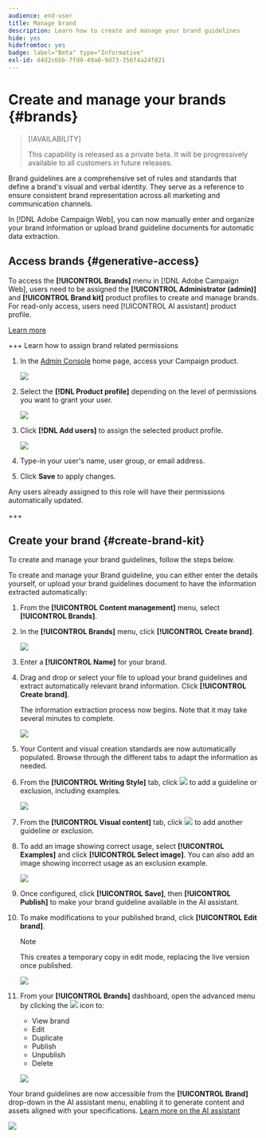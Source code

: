 ```yaml
---
audience: end-user
title: Manage brand
description: Learn how to create and manage your brand guidelines
hide: yes
hidefromtoc: yes
badge: label="Beta" type="Informative"
exl-id: d4d2c6bb-7fd0-49a0-9d73-356f4a24f021
---
```

# Create and manage your brands {#brands}

>[!AVAILABILITY]
>
>This capability is released as a private beta. It will be progressively available to all customers in future releases.

Brand guidelines are a comprehensive set of rules and standards that define a brand's visual and verbal identity. They serve as a reference to ensure consistent brand representation across all marketing and communication channels.

In [!DNL Adobe Campaign Web], you can now manually enter and organize your brand information or upload brand guideline documents for automatic data extraction.

## Access brands {#generative-access}

To access the **[!UICONTROL Brands]** menu in [!DNL Adobe Campaign Web], users need to be assigned the **[!UICONTROL Administrator (admin)]** and **[!UICONTROL Brand kit]** product profiles to create and manage brands. For read-only access, users need [!UICONTROL AI assistant] product profile.

[Learn more](https://experienceleague.adobe.com/en/docs/campaign/campaign-v8/admin/permissions/manage-permissions)

+++  Learn how to assign brand related permissions

1. In the [Admin Console](https://adminconsole.adobe.com/enterprise) home page, access your Campaign product.

    ![](assets/brands_admin_1.png)

1. Select the **[!DNL Product profile]** depending on the level of permissions you want to grant your user.

    ![](assets/brands_admin_2.png)

1. Click **[!DNL Add users]** to assign the selected product profile.

    ![](assets/brands_admin_3.png)

1. Type-in your user's name, user group, or email address.

1. Click **Save** to apply changes.

Any users already assigned to this role will have their permissions automatically updated.

+++

## Create your brand {#create-brand-kit}

To create and manage your brand guidelines, follow the steps below.

To create and manage your Brand guideline, you can either enter the details yourself, or upload your brand guidelines document to have the information extracted automatically:


1. From the **[!UICONTROL Content management]** menu, select **[!UICONTROL Brands]**.

1. In the **[!UICONTROL Brands]** menu, click **[!UICONTROL Create brand]**.

    ![](assets/brands_1.png)

1. Enter a **[!UICONTROL Name]** for your brand.

1. Drag and drop or select your file to upload your brand guidelines and extract automatically relevant brand information. Click **[!UICONTROL Create brand]**.

    The information extraction process now begins. Note that it may take several minutes to complete.

    ![](assets/brands_7.png)

1. Your Content and visual creation standards are now automatically populated. Browse through the different tabs to adapt the information as needed.

1. From the **[!UICONTROL Writing Style]** tab, click ![](assets/do-not-localize/Smock_Add_18_N.svg) to add a guideline or exclusion, including examples.

    ![](assets/brands_2.png)

1. From the **[!UICONTROL Visual content]** tab, click ![](assets/do-not-localize/Smock_Add_18_N.svg) to add another guideline or exclusion. 

1. To add an image showing correct usage, select **[!UICONTROL Examples]** and click **[!UICONTROL Select image]**. You can also add an image showing incorrect usage as an exclusion example.

    ![](assets/brands_3.png)

1. Once configured, click **[!UICONTROL Save]**, then **[!UICONTROL Publish]** to make your brand guideline available in the AI assistant.

1. To make modifications to your published brand, click **[!UICONTROL Edit brand]**. 

    >[!NOTE]
    >
    >This creates a temporary copy in edit mode, replacing the live version once published.

    ![](assets/brands_4.png)

1. From your **[!UICONTROL Brands]** dashboard, open the advanced menu by clicking the ![](assets/do-not-localize/Smock_More_18_N.svg) icon to: 

    * View brand
    * Edit
    * Duplicate
    * Publish
    * Unpublish
    * Delete

    ![](assets/brands_5.png)

Your brand guidelines are now accessible from the **[!UICONTROL Brand]** drop-down in the AI assistant menu, enabling it to generate content and assets aligned with your specifications. [Learn more on the AI assistant](../email/generative-gs.md)

![](assets/brands_6.png)

